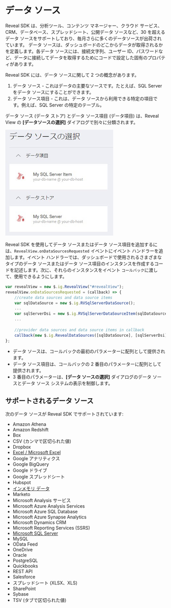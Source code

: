 # データ ソース

Reveal SDK は、分析ツール、コンテンツ マネージャー、クラウド サービス、CRM、データベース、スプレッドシート、公開データ ソースなど、30 を超えるデータ ソースをサポートしており、毎月さらに多くのデータソースが出荷されています。  データ ソースは、ダッシュボードのどこからデータが取得されるかを定義します。各データ ソースには、接続文字列、ユーザー ID、パスワードなど、データに接続してデータを取得するためにコードで設定した固有のプロパティがあります。

Reveal SDK には、データ ソースに関して 2 つの概念があります。
1. データ ソース - これはデータの主要なソースです。たとえば、SQL Server をデータ ソースにすることができます。
2. データ ソース項目 - これは、データ ソースから利用できる特定の項目です。例えば、SQL Server の特定のテーブル。

データ ソース (データ ストア) とデータ ソース項目 (データ項目) は、Reveal View の **[データソースの選択]** ダイアログで別々に分類されます。

![](adding-data-sources/images/ms-sql-server-data-source-item.jpg)

Reveal SDK を使用してデータ ソースまたはデータ ソース項目を追加するには、`RevealView.onDataSourcesRequested` イベントにイベント ハンドラーを追加します。イベント ハンドラーでは、ダッシュボードで使用されるさまざまなタイプのデータ ソースまたはデータ ソース項目のインスタンスを作成するコードを記述します。次に、それらのインスタンスをイベント `コールバック`に渡して、使用できるようにします。

```javascript
var revealView = new $.ig.RevealView("#revealView");
revealView.onDataSourcesRequested = (callback) => {
    //create data sources and data source items
    var sqlDataSource = new $.ig.RVSqlServerDataSource();
    ...
    var sqlServerDsi = new $.ig.RVSqlServerDataSourceItem(sqlDataSource);
    ...

    //provider data sources and data source items in callback
    callback(new $.ig.RevealDataSources([sqlDataSource], [sqlServerDsi], true));
};
```

- データ ソースは、コールバックの最初のパラメーターに配列として提供されます。
- データ ソース項目は、コールバックの 2 番目のパラメーターに配列として提供されます。
- 3 番目のパラメーターは、**[データ ソースの選択]** ダイアログのデータ ソースとデータ ソース システムの表示を制御します。

## サポートされるデータ ソース

次のデータ ソースが Reveal SDK でサポートされています:

- Amazon Athena
- Amazon Redshift
- Box
- CSV (カンマで区切られた値)
- Dropbox
- [Excel / Microsoft Excel](adding-data-sources/excel-file.md)
- Google アナリティクス
- Google BigQuery
- Google ドライブ
- Google スプレッドシート
- Hubspot
- [インメモリ データ](adding-data-sources/in-memory-data.md)
- Marketo
- Microsoft Analysis サービス
- Microsoft Azure Analysis Services
- Microsoft Azure SQL Database
- Microsoft Azure Synapse Analytics
- Microsoft Dynamics CRM
- Microsoft Reporting Services (SSRS)
- [Microsoft SQL Server](adding-data-sources/ms-sql-server.md)
- MySQL
- OData Feed
- OneDrive
- Oracle
- PostgreSQL
- Quickbooks
- REST API
- Salesforce
- スプレッドシート (XLSX、XLS)
- SharePoint
- Sybase
- TSV (タブで区切られた値)